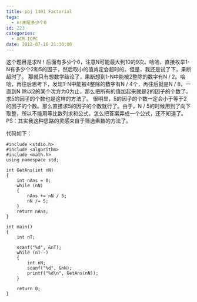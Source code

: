 ```yaml
---
title: poj 1401 Factorial
tags:
  - n!末尾多少个0
id: 223
categories:
  - ACM-ICPC
date: 2012-07-16 21:30:00
---
```


这个题目是求N！后面有多少个0，注意N可能最大到10的9次。哈哈，直接枚举1-N有多少个2和5的因子，然后取小的值肯定会超时的。但是，我还是试了下，果断超时了。
那就只有想数学结论了，果断想到1-N中能被2整除的数字有N / 2。哈哈，再往后思考下，发现1-N中能被4整除的数字有N / 4个，再往后就是N / 8，一直到N 除以2的某个次方为0为止，那么把所有的值加起来就是2的因子的个数了。求5的因子的个数也是这样的方法了。
很明显，5的因子的个数一定会小于等于2的因子的个数。那么直接求5的因子的个数就行了。由于，N / 5的时候用到了向下取整，所以不能用等比数列求和公式，怎么把答案弄成一个公式，还不知道了。
PS：其实我这种思路的灵感来自于筛选素数的方法了。

代码如下：
``` stylus
#include <stdio.h>
#include <algorithm>
#include <math.h>
using namespace std;

int GetAns(int nN)
{
    int nAns = 0;
    while (nN)
    {
        nAns += nN / 5;
        nN /= 5;
    }
    return nAns;
}

int main()
{
    int nT;

    scanf("%d", &nT);
    while (nT--)
    {
        int nN;
        scanf("%d", &nN);
        printf("%d\n", GetAns(nN));
    }

    return 0;
}
```